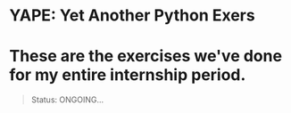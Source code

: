 YAPE: Yet Another Python Exers
==============================

# These are the exercises we've done for my entire internship period.

> Status: ONGOING...
